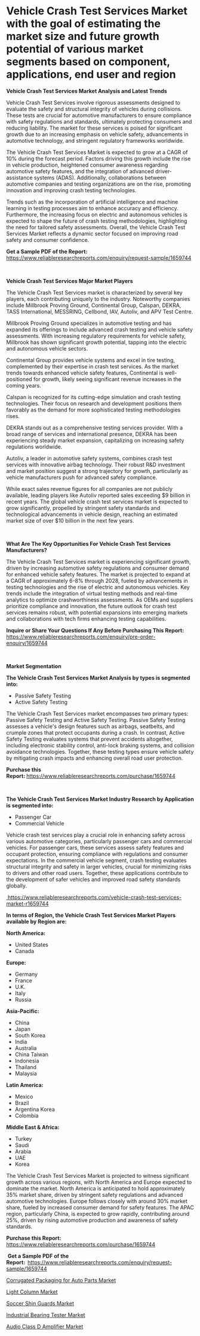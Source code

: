 <p><h1>Vehicle Crash Test Services Market with the goal of estimating the market size and future growth potential of various market segments based on component, applications, end user and region</h1></p><p><strong>Vehicle Crash Test Services Market Analysis and Latest Trends</strong></p>
<p><p>Vehicle Crash Test Services involve rigorous assessments designed to evaluate the safety and structural integrity of vehicles during collisions. These tests are crucial for automotive manufacturers to ensure compliance with safety regulations and standards, ultimately protecting consumers and reducing liability. The market for these services is poised for significant growth due to an increasing emphasis on vehicle safety, advancements in automotive technology, and stringent regulatory frameworks worldwide.</p><p>The Vehicle Crash Test Services Market is expected to grow at a CAGR of 10% during the forecast period. Factors driving this growth include the rise in vehicle production, heightened consumer awareness regarding automotive safety features, and the integration of advanced driver-assistance systems (ADAS). Additionally, collaborations between automotive companies and testing organizations are on the rise, promoting innovation and improving crash testing technologies.</p><p>Trends such as the incorporation of artificial intelligence and machine learning in testing processes aim to enhance accuracy and efficiency. Furthermore, the increasing focus on electric and autonomous vehicles is expected to shape the future of crash testing methodologies, highlighting the need for tailored safety assessments. Overall, the Vehicle Crash Test Services Market reflects a dynamic sector focused on improving road safety and consumer confidence.</p></p>
<p><strong>Get a Sample PDF of the Report:&nbsp;</strong> <a href="https://www.reliableresearchreports.com/enquiry/request-sample/1659744?utm_campaign=32&utm_medium=2&utm_source=Github&utm_content=ia&utm_term=28092024&utm_id=vehicle-crash-test-services">https://www.reliableresearchreports.com/enquiry/request-sample/1659744</a></p>
<p>&nbsp;</p>
<p><strong>Vehicle Crash Test Services Major Market Players</strong></p>
<p><p>The Vehicle Crash Test Services market is characterized by several key players, each contributing uniquely to the industry. Noteworthy companies include Millbrook Proving Ground, Continental Group, Calspan, DEKRA, TASS International, MESSRING, Cellbond, IAV, Autoliv, and APV Test Centre.</p><p>Millbrook Proving Ground specializes in automotive testing and has expanded its offerings to include advanced crash testing and vehicle safety assessments. With increasing regulatory requirements for vehicle safety, Millbrook has shown significant growth potential, tapping into the electric and autonomous vehicle sectors.</p><p>Continental Group provides vehicle systems and excel in tire testing, complemented by their expertise in crash test services. As the market trends towards enhanced vehicle safety features, Continental is well-positioned for growth, likely seeing significant revenue increases in the coming years.</p><p>Calspan is recognized for its cutting-edge simulation and crash testing technologies. Their focus on research and development positions them favorably as the demand for more sophisticated testing methodologies rises.</p><p>DEKRA stands out as a comprehensive testing services provider. With a broad range of services and international presence, DEKRA has been experiencing steady market expansion, capitalizing on increasing safety regulations worldwide.</p><p>Autoliv, a leader in automotive safety systems, combines crash test services with innovative airbag technology. Their robust R&D investment and market position suggest a strong trajectory for growth, particularly as vehicle manufacturers push for advanced safety compliance.</p><p>While exact sales revenue figures for all companies are not publicly available, leading players like Autoliv reported sales exceeding $9 billion in recent years. The global vehicle crash test services market is expected to grow significantly, propelled by stringent safety standards and technological advancements in vehicle design, reaching an estimated market size of over $10 billion in the next few years.</p></p>
<p>&nbsp;</p>
<p><strong>What Are The Key Opportunities For Vehicle Crash Test Services Manufacturers?</strong></p>
<p><p>The Vehicle Crash Test Services market is experiencing significant growth, driven by increasing automotive safety regulations and consumer demand for enhanced vehicle safety features. The market is projected to expand at a CAGR of approximately 6-8% through 2028, fueled by advancements in testing technologies and the rise of electric and autonomous vehicles. Key trends include the integration of virtual testing methods and real-time analytics to optimize crashworthiness assessments. As OEMs and suppliers prioritize compliance and innovation, the future outlook for crash test services remains robust, with potential expansions into emerging markets and collaborations with tech firms enhancing testing capabilities.</p></p>
<p><strong>Inquire or Share Your Questions If Any Before Purchasing This Report:</strong> <a href="https://www.reliableresearchreports.com/enquiry/pre-order-enquiry/1659744?utm_campaign=32&utm_medium=2&utm_source=Github&utm_content=ia&utm_term=28092024&utm_id=vehicle-crash-test-services">https://www.reliableresearchreports.com/enquiry/pre-order-enquiry/1659744</a></p>
<p>&nbsp;</p>
<p><strong>Market Segmentation</strong></p>
<p><strong>The Vehicle Crash Test Services Market Analysis by types is segmented into:</strong></p>
<p><ul><li>Passive Safety Testing</li><li>Active Safety Testing</li></ul></p>
<p><p>The Vehicle Crash Test Services market encompasses two primary types: Passive Safety Testing and Active Safety Testing. Passive Safety Testing assesses a vehicle's design features such as airbags, seatbelts, and crumple zones that protect occupants during a crash. In contrast, Active Safety Testing evaluates systems that prevent accidents altogether, including electronic stability control, anti-lock braking systems, and collision avoidance technologies. Together, these testing types ensure vehicle safety by mitigating crash impacts and enhancing overall road user protection.</p></p>
<p><strong>Purchase this Report:&nbsp;</strong><a href="https://www.reliableresearchreports.com/purchase/1659744?utm_campaign=32&utm_medium=2&utm_source=Github&utm_content=ia&utm_term=28092024&utm_id=vehicle-crash-test-services">https://www.reliableresearchreports.com/purchase/1659744</a></p>
<p>&nbsp;</p>
<p><strong>The Vehicle Crash Test Services Market Industry Research by Application is segmented into:</strong></p>
<p><ul><li>Passenger Car</li><li>Commercial Vehicle</li></ul></p>
<p><p>Vehicle crash test services play a crucial role in enhancing safety across various automotive categories, particularly passenger cars and commercial vehicles. For passenger cars, these services assess safety features and occupant protection, ensuring compliance with regulations and consumer expectations. In the commercial vehicle segment, crash testing evaluates structural integrity and safety in larger vehicles, crucial for minimizing risks to drivers and other road users. Together, these applications contribute to the development of safer vehicles and improved road safety standards globally.</p></p>
<p><a href="https://www.reliableresearchreports.com/vehicle-crash-test-services-market-r1659744?utm_campaign=32&utm_medium=2&utm_source=Github&utm_content=ia&utm_term=28092024&utm_id=vehicle-crash-test-services">&nbsp;https://www.reliableresearchreports.com/vehicle-crash-test-services-market-r1659744</a></p>
<p><strong>In terms of Region, the Vehicle Crash Test Services Market Players available by Region are:</strong></p>
<p>
    <p> <strong> North America: </strong>
        <ul>
            <li>United States</li>
            <li>Canada</li>
        </ul>
        </p> 
    <p> <strong> Europe: </strong>
        <ul>
            <li>Germany</li>
            <li>France</li>
            <li>U.K.</li>
            <li>Italy</li>
            <li>Russia</li>
        </ul>
        </p> 
    <p> <strong> Asia-Pacific: </strong>
        <ul>
            <li>China</li>
            <li>Japan</li>
            <li>South Korea</li>
            <li>India</li>
            <li>Australia</li>
            <li>China Taiwan</li>
            <li>Indonesia</li>
            <li>Thailand</li>
            <li>Malaysia</li>
        </ul>
        </p> 
    <p> <strong> Latin America: </strong>
        <ul>
            <li>Mexico</li>
            <li>Brazil</li>
            <li>Argentina Korea</li>
            <li>Colombia</li>
        </ul>
        </p> 
    <p> <strong> Middle East & Africa: </strong>
        <ul>
            <li>Turkey</li>
            <li>Saudi</li>
            <li>Arabia</li>
            <li>UAE</li>
            <li>Korea</li>
        </ul>
    </p>
    </p>
<p><p>The Vehicle Crash Test Services Market is projected to witness significant growth across various regions, with North America and Europe expected to dominate the market. North America is anticipated to hold approximately 35% market share, driven by stringent safety regulations and advanced automotive technologies. Europe follows closely with around 30% market share, fueled by increased consumer demand for safety features. The APAC region, particularly China, is expected to grow rapidly, contributing around 25%, driven by rising automotive production and awareness of safety standards.</p></p>
<p><strong>Purchase this Report: </strong><a href="https://www.reliableresearchreports.com/purchase/1659744?utm_campaign=32&utm_medium=2&utm_source=Github&utm_content=ia&utm_term=28092024&utm_id=vehicle-crash-test-services">https://www.reliableresearchreports.com/purchase/1659744</a></p>
<p>&nbsp;<strong>Get a Sample PDF of the Report:&nbsp;&nbsp;</strong><a href="https://www.reliableresearchreports.com/enquiry/request-sample/1659744?utm_campaign=32&utm_medium=2&utm_source=Github&utm_content=ia&utm_term=28092024&utm_id=vehicle-crash-test-services">https://www.reliableresearchreports.com/enquiry/request-sample/1659744</a></p>
<p><strong></strong></p>
<p><p><a href="https://github.com/MegiBogdani1953/Market-Research-Report-List-1/blob/main/corrugated-packaging-for-auto-parts-market.md?utm_campaign=32&utm_medium=2&utm_source=Github&utm_content=ia&utm_term=28092024&utm_id=vehicle-crash-test-services">Corrugated Packaging for Auto Parts Market</a></p><p><a href="https://www.linkedin.com/pulse/global-light-column-market-focus-application-end-use-industry-lduvf?utm_campaign=32&utm_medium=2&utm_source=Github&utm_content=ia&utm_term=28092024&utm_id=vehicle-crash-test-services">Light Column Market</a></p><p><a href="https://www.linkedin.com/pulse/role-soccer-shin-guards-market-applications-menwomenkids-types-vhs3f?utm_campaign=32&utm_medium=2&utm_source=Github&utm_content=ia&utm_term=28092024&utm_id=vehicle-crash-test-services">Soccer Shin Guards Market</a></p><p><a href="https://github.com/MonroeBullock54/Market-Research-Report-List-1/blob/main/industrial-bearing-tester-market.md?utm_campaign=32&utm_medium=2&utm_source=Github&utm_content=ia&utm_term=28092024&utm_id=vehicle-crash-test-services">Industrial Bearing Tester Market</a></p><p><a href="https://issuu.com/reportprime-2/docs/audio-class-d-amplifier-market-size_287474f292f30e?utm_campaign=32&utm_medium=2&utm_source=Github&utm_content=ia&utm_term=28092024&utm_id=vehicle-crash-test-services">Audio Class D Amplifier Market</a></p></p>